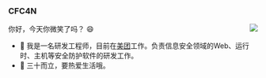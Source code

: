 ### CFC4N 
<img align="right" src="https://github-readme-stats.vercel.app/api?username=sofish&show_icons=true&icon_color=0366d6&text_color=24292e&bg_color=ffffff&hide_title=true" />



你好，今天你微笑了吗？ :smile:

- 🔭 我是一名研发工程师，目前在[美团](https://github.com/Meituan-Dianping)工作。负责信息安全领域的Web、运行时、主机等安全防护软件的研发工作。
- 🌱 三十而立，要热爱生活哦。


